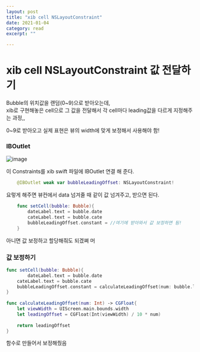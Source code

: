```yaml
---
layout: post
title: "xib cell NSLayoutConstraint" 
date: 2021-01-04
category: read 
excerpt: ""

---
```


# xib cell NSLayoutConstraint 값 전달하기

Bubble의 위치값을 랜덤(0~9)으로 받아오는데,  
xib로 구현해놓은 cell으로 그 값을 전달해서 각 cell마다 leading값을 다르게 지정해주는 과정,,

0~9로 받아오고 실제 표현은 뷰의 width에 맞게 보정해서 사용해야 함!

### IBOutlet

![image](https://user-images.githubusercontent.com/28949235/103523296-fe2c4900-4ebe-11eb-8010-4afd545ecbab.png)

이 Constraints를 xib swift 파일에 IBOutlet 연결 해 준다.

```swift
    @IBOutlet weak var bubbleLeadingOffset: NSLayoutConstraint!
```

요렇게 해주면 뷰컨에서 data 넘겨줄 때 같이 값 넘겨주고, 받으면 된다.

```swift
    func setCell(bubble: Bubble){
        dateLabel.text = bubble.date
        cateLabel.text = bubble.cate
        bubbleLeadingOffset.constant = //여기에 받아와서 값 보정하면 됨!
    }
```

아니면 값 보정하고 할당해줘도 되겠쪄 머

### 값 보정하기

```swift
func setCell(bubble: Bubble){
		dateLabel.text = bubble.date
    cateLabel.text = bubble.cate
    bubbleLeadingOffset.constant = calculateLeadingOffset(num: bubble.leadingNum)
}
    
func calculateLeadingOffset(num: Int) -> CGFloat{
    let viewWidth = UIScreen.main.bounds.width
    let leadingOffset = CGFloat(Int(viewWidth) / 10 * num)
        
    return leadingOffset
}
```

함수로 만들어서 보정해줬음

